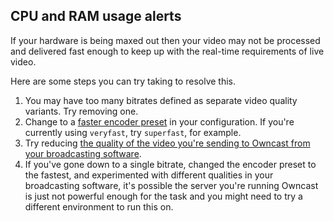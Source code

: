 ## CPU and RAM usage alerts

If your hardware is being maxed out then your video may not be processed and delivered fast enough to keep up with the real-time requirements of live video.

Here are some steps you can try taking to resolve this.

1. You may have too many bitrates defined as separate video quality variants.  Try removing one.
1. Change to a [faster encoder preset](http://owncast.online/docs/encoding/#encoder-preset) in your configuration.  If you're currently using `veryfast`, try `superfast`, for example.
1. Try reducing [the quality of the video you're sending to Owncast from your broadcasting software](http://owncast.online/docs/encoding/#how-you-configure-your-broadcasting-software-matters).
1. If you've gone down to a single bitrate, changed the encoder preset to the fastest, and experimented with different qualities in your broadcasting software, it's possible the server you're running Owncast is just not powerful enough for the task and you might need to try a different environment to run this on.
